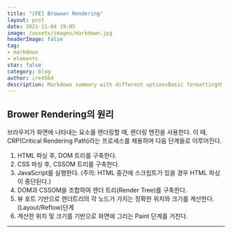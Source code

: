 ```yaml
---
title: "[FE] Browser Rendering"
layout: post
date: 2021-11-04 19:05
image: /assets/images/markdown.jpg
headerImage: false
tag:
- markdown
- elements
star: false
category: blog
author: ire4564
description: Markdown summary with different optionsBasic formatting브
---
```






## Brower Rendering의 원리

브라우저가 화면에 나타내는 요소를 렌더링할 때, 렌더링 엔진을 사용한다. 이 때, CRP(Critical Rendering Path)라는 프로세스를 채용하며 다음 단계들로 이루어진다.



1. HTML 파싱 후, DOM 트리를 구축한다.
2. CSS 파싱 후, CSSOM 트리를 구축한다.
3. JavaScript를 실행한다. (주의: HTML 중간에 스크립트가 있을 경우 HTML 파싱이 중단된다.)
4. DOM과 CSSOM을 조합하여 렌더 트리(Render Tree)를 구축한다.
5. 뷰 포트 기반으로 렌더트리의 각 노드가 가지는 정확한 위치와 크기를 계산한다. (Layout/Reflow)단계
6. 계산한 위치 및 크기를 기반으로 화면에 그리는 Paint 단계를 거친다.



-----

